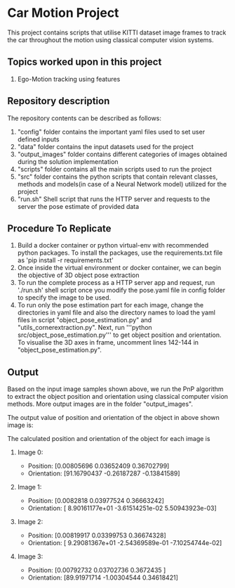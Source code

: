 # Car Motion Project
This project contains scripts that utilise KITTI dataset image frames to track the car throughout the motion using classical computer vision systems.

## Topics worked upon in this project
1. Ego-Motion tracking using features


## Repository description
The repository contents can be described as follows:
1. "config" folder contains the important yaml files used to set user defined inputs
2. "data" folder contains the input datasets used for the project
3. "output_images" folder contains different categories of images obtained during the solution implementation
4. "scripts" folder contains all the main scripts used to run the project
5. "src" folder contains the python scripts that contain relevant classes, methods and models(in case of a Neural Network model) utilized for the project
6. "run.sh" Shell script that runs the HTTP server and requests to the server the pose estimate of provided data


## Procedure To Replicate

1. Build a docker container or python virtual-env with recommended python packages. To install the packages, use the requirements.txt file as
'pip install -r requirements.txt'
2. Once inside the virtual environment or docker container, we can begin the objective of 3D object pose extraction
3. To run the complete process as a HTTP server app and request, run './run.sh' shell script once you modify the pose.yaml file in config folder to specify the image to be used.
4. To run only the pose estimation part for each image, change the directories in yaml file and also the directory names to load the yaml files in script "object_pose_estimation.py" and "utils_cornerextraction.py". Next, run '''python src/object_pose_estimation.py''' to get object position and orientation. To visualise the 3D axes in frame, uncomment lines 142-144 in "object_pose_estimation.py".

<!-- ## Input images
<p style="display: flex; justify-content: space-between;">
  <img src="data/place_quality_inputs/0/color.png" style="width: 48%;" />
  <img src="data/place_quality_inputs/1/color.png" style="width: 48%;" /> 
</p>
<p style="display: flex; justify-content: space-between;">
  <img src="data/place_quality_inputs/2/color.png" style="width: 48%;" /> 
  <img src="data/place_quality_inputs/3/color.png" style="width: 48%;" /> 
</p>

<p style="display: flex; justify-content: space-between;">
  <img src="data/place_quality_inputs/0/depth.png" style="width: 48%;" />
  <img src="data/place_quality_inputs/1/depth.png" style="width: 48%;" /> 
</p>
<p style="display: flex; justify-content: space-between;">
  <img src="data/place_quality_inputs/2/depth.png" style="width: 48%;" /> 
  <img src="data/place_quality_inputs/3/depth.png" style="width: 48%;" /> 
</p> -->


## Output
Based on the input image samples shown above, we run the PnP algorithm to extract the object position and orientation using classical computer vision methods. More output images are in the folder "output_images".

The output value of position and orientation of the object in above shown image is: 

<!-- ### object Pose in image
<p style="display: flex; justify-content: space-between;">
  <img src="output_images/object_poses//0_object_pose.jpg" style="width: 48%;" />
  <img src="output_images/object_poses//1_object_pose.jpg" style="width: 48%;" />
</p>
<p style="display: flex; justify-content: space-between;">
  <img src="output_images/object_poses//2_object_pose.jpg" style="width: 48%;" /> 
  <img src="output_images/object_poses//3_object_pose.jpg" style="width: 48%;" /> 
</p> -->


The calculated position and orientation of the object for each image is
1. Image 0:
    * Position: [0.00805696 0.03652409 0.36702799]
    * Orientation: [91.16790437 -0.26187287 -0.13841589]

2. Image 1:
    * Position: [0.0082818  0.03977524 0.36663242]
    * Orientation: [ 8.90161177e+01 -3.61514251e-02  5.50943923e-03]

3. Image 2:
    * Position:  [0.00819917 0.03399753 0.36674328]
    * Orientation: [ 9.29081367e+01 -2.54369589e-01 -7.10254744e-02]

4. Image 3:
    * Position: [0.00792732 0.03702736 0.3672435 ]
    * Orientation: [89.91971714 -1.00304544  0.34618421]
